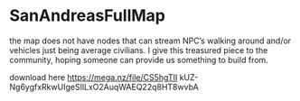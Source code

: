 # SanAndreasFullMap
the map does not have nodes that can stream NPC’s walking around and/or vehicles just being average civilians. I give this treasured piece to the community, hoping someone can provide us something to build from.

download here
https://mega.nz/file/CS5hgTII
kUZ-Ng6ygfxRkwUIgeSIlLxO2AuqWAEQ22q8HT8wvbA
